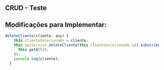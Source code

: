 ## CRUD - Teste

## Modificações para Implementar:

```javascript
deleteCliente(cliente: any) {
    this.clienteSelecionado = cliente;
    this.apiService.deleteCliente(this.clienteSelecionado.id).subscribe(() => {
      this.getAll();
    });
    console.log(cliente);
  }

```

